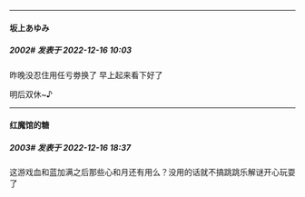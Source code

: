 

*****

####  坂上あゆみ  
##### 2002#       发表于 2022-12-16 10:03

昨晚没忍住用任亏劵换了 早上起来看下好了  

明后双休~♪



*****

####  红魔馆的糖  
##### 2003#       发表于 2022-12-16 18:37

这游戏血和蓝加满之后那些心和月还有用么？没用的话就不搞跳跳乐解谜开心玩耍了

